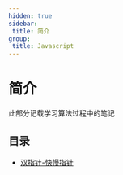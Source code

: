 ```yaml
---
hidden: true
sidebar:
 title: 简介
group:
 title: Javascript
---
```


# 简介

此部分记载学习算法过程中的笔记

## 目录
* [双指针-快慢指针](./快慢指针.md)

